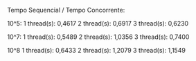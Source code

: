 Tempo Sequencial / Tempo Concorrente:

10^5:
    1 thread(s): 0,4617
    2 thread(s): 0,6917
    3 thread(s): 0,6230

10^7:
    1 thread(s): 0,5489
    2 thread(s): 1,0356
    3 thread(s): 0,7400

10^8
    1 thread(s): 0,6433
    2 thread(s): 1,2079
    3 thread(s): 1,1549

